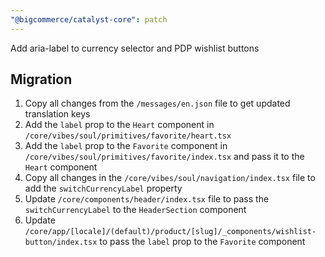 ```yaml
---
"@bigcommerce/catalyst-core": patch
---
```


Add aria-label to currency selector and PDP wishlist buttons

## Migration
1. Copy all changes from the `/messages/en.json` file to get updated translation keys
2. Add the `label` prop to the `Heart` component in `/core/vibes/soul/primitives/favorite/heart.tsx`
3. Add the `label` prop to the `Favorite` component in `/core/vibes/soul/primitives/favorite/index.tsx` and pass it to the `Heart` component
4. Copy all changes in the `/core/vibes/soul/navigation/index.tsx` file to add the `switchCurrencyLabel` property
5. Update `/core/components/header/index.tsx` file to pass the `switchCurrencyLabel` to the `HeaderSection` component
6. Update `/core/app/[locale]/(default)/product/[slug]/_components/wishlist-button/index.tsx` to pass the `label` prop to the `Favorite` component
